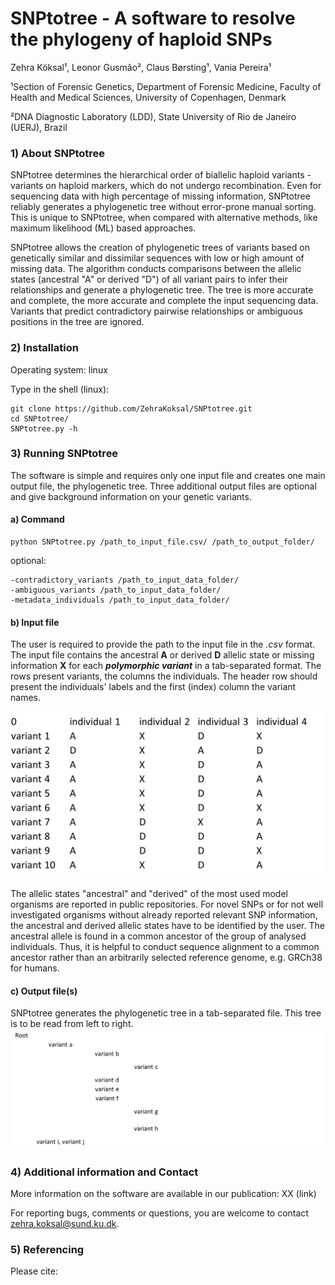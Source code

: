 # SNPtotree - A software to resolve the phylogeny of haploid SNPs

Zehra Köksal¹, Leonor Gusmão², Claus Børsting¹, Vania Pereira¹

¹Section of Forensic Genetics, Department of Forensic Medicine, Faculty of Health and Medical Sciences,
University of Copenhagen, Denmark

²DNA Diagnostic Laboratory (LDD), State University of Rio de Janeiro (UERJ), Brazil

### 1) About SNPtotree
SNPtotree determines the hierarchical order of biallelic haploid variants - variants on haploid markers, which do not undergo recombination. Even for sequencing data with high percentage of missing information, SNPtotree reliably generates a phylogenetic tree without error-prone manual sorting. This is unique to SNPtotree, when compared with alternative methods, like maximum likelihood (ML) based approaches.

SNPtotree allows the creation of phylogenetic trees of variants based on genetically similar and dissimilar sequences with low or high amount of missing data. The algorithm conducts comparisons between the allelic states (ancestral "A" or derived "D") of all variant pairs to infer their relationships and generate a phylogenetic tree. The tree is more accurate and complete, the more accurate and complete the input sequencing data. Variants that predict contradictory pairwise relationships or ambiguous positions in the tree are ignored.

### 2) Installation
Operating system: linux

Type in the shell (linux):
```
git clone https://github.com/ZehraKoksal/SNPtotree.git
cd SNPtotree/
SNPtotree.py -h
```

### 3) Running SNPtotree
The software is simple and requires only one input file and creates one main output file, the phylogenetic tree. Three additional output files are optional and give background information on your genetic variants.

#### a) Command
```
python SNPtotree.py /path_to_input_file.csv/ /path_to_output_folder/ 
```
optional:
```
-contradictory_variants /path_to_input_data_folder/ 
-ambiguous_variants /path_to_input_data_folder/
-metadata_individuals /path_to_input_data_folder/  
```
#### b) Input file
The user is required to provide the path to the input file in the _.csv_ format. The input file contains the ancestral **A** or derived **D** allelic state or missing information **X** for each **_polymorphic variant_** in a tab-separated format. The rows present variants, the columns the individuals.
The header row should present the individuals' labels and the first (index) column the variant names.

<img src="/Images/inputfile_snptotree.png" alt="Input file style" width="580"/>

The allelic states "ancestral" and "derived" of the most used model organisms are reported in public repositories. For novel SNPs or for not well investigated organisms without already reported relevant SNP information, the ancestral and derived allelic states have to be identified by the user. The ancestral allele is found in a common ancestor of the group of analysed individuals. Thus, it is helpful to conduct sequence alignment to a common ancestor rather than an arbitrarily selected reference genome, e.g. GRCh38 for humans.


#### c) Output file(s)
SNPtotree generates the phylogenetic tree in a tab-separated file. This tree is to be read from left to right.
<img src="/Images/output_phyltree.png" alt="Input file style" width="580"/>

### 4) Additional information and Contact
More information on the software are available in our publication: XX (link)

For reporting bugs, comments or questions, you are welcome to contact zehra.koksal@sund.ku.dk.

### 5) Referencing

Please cite:




